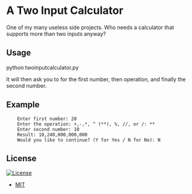 # A Two Input Calculator 

One of my many useless side projects. Who needs a calculator that supports more than two inputs anyway? 

## Usage 

python twoinputcalculator.py

It will then ask you to for the first number, then operation, and finally the second number. 

## Example 
```
    Enter first number: 20
    Enter the operation: +,-,*, ^ (**), %, //, or /: **
    Enter second number: 10
    Result: 10,240,000,000,000
    Would you like to continue? (Y for Yes / N for No): N
```

## License
[![License](http://img.shields.io/:license-mit-blue.svg)](http://mit-license.org)
- [MIT](https://choosealicense.com/licenses/mit/)
